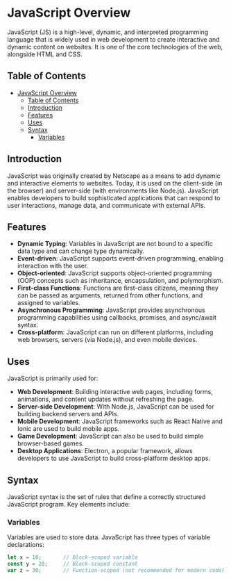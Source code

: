# JavaScript Overview

JavaScript (JS) is a high-level, dynamic, and interpreted programming language that is widely used in web development to create interactive and dynamic content on websites. It is one of the core technologies of the web, alongside HTML and CSS.

## Table of Contents
- [JavaScript Overview](#javascript-overview)
  - [Table of Contents](#table-of-contents)
  - [Introduction](#introduction)
  - [Features](#features)
  - [Uses](#uses)
  - [Syntax](#syntax)
    - [Variables](#variables)

## Introduction

JavaScript was originally created by Netscape as a means to add dynamic and interactive elements to websites. Today, it is used on the client-side (in the browser) and server-side (with environments like Node.js). JavaScript enables developers to build sophisticated applications that can respond to user interactions, manage data, and communicate with external APIs.

## Features

- **Dynamic Typing**: Variables in JavaScript are not bound to a specific data type and can change type dynamically.
- **Event-driven**: JavaScript supports event-driven programming, enabling interaction with the user.
- **Object-oriented**: JavaScript supports object-oriented programming (OOP) concepts such as inheritance, encapsulation, and polymorphism.
- **First-class Functions**: Functions are first-class citizens, meaning they can be passed as arguments, returned from other functions, and assigned to variables.
- **Asynchronous Programming**: JavaScript provides asynchronous programming capabilities using callbacks, promises, and async/await syntax.
- **Cross-platform**: JavaScript can run on different platforms, including web browsers, servers (via Node.js), and even mobile devices.

## Uses

JavaScript is primarily used for:
- **Web Development**: Building interactive web pages, including forms, animations, and content updates without refreshing the page.
- **Server-side Development**: With Node.js, JavaScript can be used for building backend servers and APIs.
- **Mobile Development**: JavaScript frameworks such as React Native and Ionic are used to build mobile apps.
- **Game Development**: JavaScript can also be used to build simple browser-based games.
- **Desktop Applications**: Electron, a popular framework, allows developers to use JavaScript to build cross-platform desktop apps.

## Syntax

JavaScript syntax is the set of rules that define a correctly structured JavaScript program. Key elements include:

### Variables

Variables are used to store data. JavaScript has three types of variable declarations:
```javascript
let x = 10;       // Block-scoped variable
const y = 20;     // Block-scoped constant
var z = 30;       // Function-scoped (not recommended for modern code)
